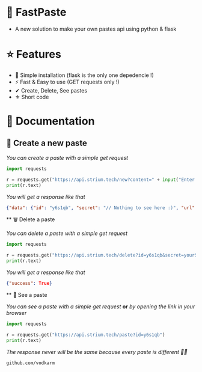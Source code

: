 # 🚀 FastPaste

- A new solution to make your own pastes api using python & flask

# ⭐ Features

- 🧬 Simple installation (flask is the only one depedencie !)
- ⚡ Fast & Easy to use (GET requests only !)
- ✔ Create, Delete, See pastes
- ⚜ Short code

# 📖 Documentation

## 📜 Create a new paste

*You can create a paste with a simple get request*

```python
import requests

r = requests.get("https://api.strium.tech/new?content=" + input("Enter your text >>> "))
print(r.text)
```

*You will get a response like that*

```json
{"data": {"id": "y6s1qb", "secret": "// Nothing to see here :)", "url": "http://api.strium.tech/paste?id=y6s1qb"}, "success": true}
```

** 🗑️ Delete a paste

*You can delete a paste with a simple get request*

```python
import requests

r = requests.get("https://api.strium.tech/delete?id=y6s1qb&secret=yourSecret")
print(r.text)
```

*You will get a response like that*

```json
{"success": True}
```

** 👀 See a paste

*You can see a paste with a simple get request* **or** *by opening the link in your browser*

```python
import requests

r = requests.get("https://api.strium.tech/paste?id=y6s1qb")
print(r.text)
```

*The response never will be the same because every paste is different 🤷‍♂️*

```github.com/vodkarm```
